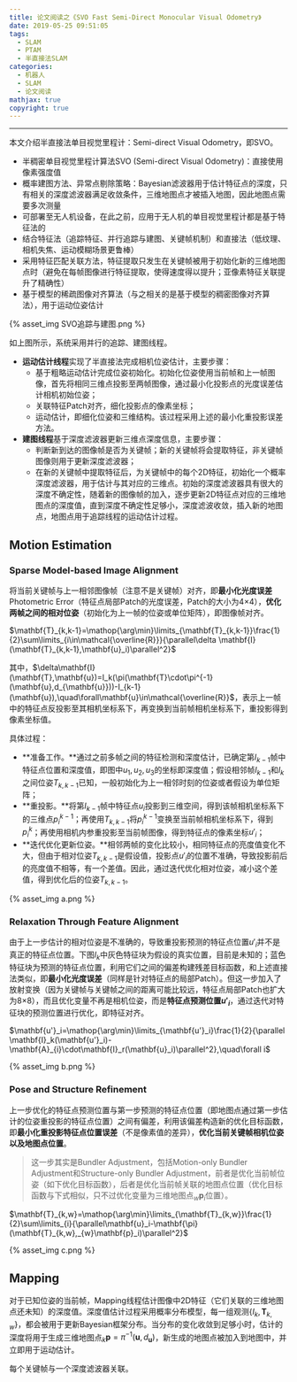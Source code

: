 ```yaml
---
title: 论文阅读之《SVO Fast Semi-Direct Monocular Visual Odometry》
date: 2019-05-25 09:51:05
tags: 
  - SLAM
  - PTAM
  - 半直接法SLAM
categories: 
  - 机器人
  - SLAM
  - 论文阅读
mathjax: true
copyright: true
---
```

---

本文介绍半直接法单目视觉里程计：Semi-direct Visual Odometry，即SVO。
<!--more--->

- 半稠密单目视觉里程计算法SVO (Semi-direct Visual Odometry)：直接使用像素强度值
- 概率建图方法、异常点剔除策略：Bayesian滤波器用于估计特征点的深度，只有相关的深度滤波器满足收敛条件，三维地图点才被插入地图，因此地图点需要多次测量
- 可部署至无人机设备，在此之前，应用于无人机的单目视觉里程计都是基于特征法的
- 结合特征法（追踪特征、并行追踪与建图、关键帧机制）和直接法（低纹理、相机失焦、运动模糊场景更鲁棒）
- 采用特征匹配关联方法，特征提取只发生在关键帧被用于初始化新的三维地图点时（避免在每帧图像进行特征提取，使得速度得以提升；亚像素特征关联提升了精确性）
- 基于模型的稀疏图像对齐算法（与之相关的是基于模型的稠密图像对齐算法），用于运动位姿估计

{% asset_img SVO追踪与建图.png %}

如上图所示，系统采用并行的追踪、建图线程。

- **运动估计线程**实现了半直接法完成相机位姿估计，主要步骤：
  - 基于粗略运动估计完成位姿初始化。初始化位姿使用当前帧和上一帧图像，首先将相同三维点投影至两帧图像，通过最小化投影点的光度误差估计相机初始位姿；
  - 关联特征Patch对齐，细化投影点的像素坐标；
  - 运动估计，即细化位姿和三维结构。该过程采用上述的最小化重投影误差方法。
- **建图线程**基于深度滤波器更新三维点深度信息，主要步骤：
  - 判断新到达的图像帧是否为关键帧；新的关键帧将会提取特征，非关键帧图像则用于更新深度滤波器；
  - 在新的关键帧中提取特征后，为关键帧中的每个2D特征，初始化一个概率深度滤波器，用于估计与其对应的三维点。初始的深度滤波器具有很大的深度不确定性，随着新的图像帧的加入，逐步更新2D特征点对应的三维地图点的深度值，直到深度不确定性足够小，深度滤波收敛，插入新的地图点，地图点用于追踪线程的运动估计过程。

## Motion Estimation

### Sparse Model-based Image Alignment

将当前关键帧与上一相邻图像帧（注意不是关键帧）对齐，即**最小化光度误差**Photometric Error（特征点局部Patch的光度误差，Patch的大小为4×4），**优化两帧之间的相对位姿**（初始化为上一帧的位姿或单位矩阵），即图像帧对齐。

$\mathbf{T}_{k,k-1}=\mathop{\arg\min}\limits_{\mathbf{T}_{k,k-1}}\frac{1}{2}\sum\limits_{i\in\mathcal{\overline{R}}}{\parallel\delta \mathbf{I}(\mathbf{T}_{k,k-1},\mathbf{u}_i)\parallel^2}$

其中，$\delta\mathbf{I}(\mathbf{T},\mathbf{u})=I_k(\pi(\mathbf{T}\cdot\pi^{-1}(\mathbf{u},d_{\mathbf{u}}))-I_{k-1}(\mathbf{u}),\quad\forall\mathbf{u}\in\mathcal{\overline{R}}$，表示上一帧中的特征点反投影至其相机坐标系下，再变换到当前帧相机坐标系下，重投影得到像素坐标值。

具体过程：

- **准备工作。**通过之前多帧之间的特征检测和深度估计，已确定第$I_{k-1}$帧中特征点位置和深度值，即图中$u_1,u_2,u_3$的坐标即深度值；假设相邻帧$I_{k-1}$和$I_{k}$之间位姿$T_{k,k-1}$已知，一般初始化为上一相邻时刻的位姿或者假设为单位矩阵；
- **重投影。**将第$I_{k-1}$帧中特征点$u_i$投影到三维空间，得到该帧相机坐标系下的三维点$p^{k-1}_i$；再使用$T_{k,k-1}$将$p^{k-1}_i$变换至当前帧相机坐标系下，得到$p^{k}_i$；再使用相机内参重投影至当前帧图像，得到特征点的像素坐标$u'_i$；
- **迭代优化更新位姿。**相邻两帧的变化比较小，相同特征点的亮度值变化不大，但由于相对位姿$T_{k,k-1}$是假设值，投影点$u'_i$的位置不准确，导致投影前后的亮度值不相等，有一个差值。因此，通过迭代优化相对位姿，减小这个差值，得到优化后的位姿$T_{k,k-1}$。

{% asset_img a.png %}

### Relaxation Through Feature Alignment

由于上一步估计的相对位姿是不准确的，导致重投影预测的特征点位置$u'_i$并不是真正的特征点位置。下图$I_k$中灰色特征块为假设的真实位置，目前是未知的；蓝色特征块为预测的特征点位置，利用它们之间的偏差构建残差目标函数，和上述直接法类似，即**最小化光度误差**（同样是针对特征点的局部Patch）。但这一步加入了放射变换（因为关键帧与关键帧之间的距离可能比较远，特征点局部Patch也扩大为8×8），而且优化变量不再是相机位姿，而是**特征点预测位置$u'_i$**，通过迭代对特征块的预测位置进行优化，即特征对齐。

$\mathbf{u'}_i=\mathop{\arg\min}\limits_{\mathbf{u'}_i}\frac{1}{2}{\parallel \mathbf{I}_k(\mathbf{u'}_i)-\mathbf{A}_{i}\cdot\mathbf{I}_r(\mathbf{u}_i)\parallel^2},\quad\forall i$

{% asset_img b.png %}

### Pose and Structure Refinement

上一步优化的特征点预测位置与第一步预测的特征点位置（即地图点通过第一步估计的位姿重投影的特征点位置）之间有偏差，利用该偏差构造新的优化目标函数，即**最小化重投影特征点位置误差**（不是像素值的差异），**优化当前关键帧相机位姿以及地图点位置**。

> 这一步其实是Bundler Adjustment，包括Motion-only Bundler Adjustment和Structure-only Bundler Adjustment，前者是优化当前帧位姿（如下优化目标函数），后者是优化当前帧关联的地图点位置（优化目标函数与下式相似，只不过优化变量为三维地图点$_{w}\mathbf{p}_i$位置）。

$\mathbf{T}_{k,w}=\mathop{\arg\min}\limits_{\mathbf{T}_{k,w}}\frac{1}{2}\sum\limits_{i}{\parallel\mathbf{u}_i-\mathbf{\pi}(\mathbf{T}_{k,w},_{w}\mathbf{p}_i)\parallel^2}$

{% asset_img c.png %}

## Mapping

对于已知位姿的当前帧，Mapping线程估计图像中2D特征（它们关联的三维地图点还未知）的深度值。深度值估计过程采用概率分布模型，每一组观测$\{I_k,\mathbf{T}_{k,w}\}$，都会被用于更新Bayesian框架分布。当分布的变化收敛到足够小时，估计的深度将用于生成三维地图点$_{k}\mathbf{p}=\pi^{-1}(\mathbf{u},d_{\mathbf{u}})​$，新生成的地图点被加入到地图中，并立即用于运动估计。

每个关键帧与一个深度滤波器关联。

